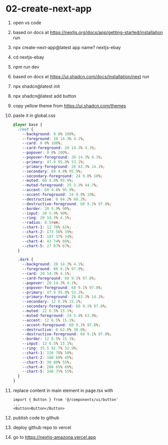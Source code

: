 # 02-create-next-app

1. open vs code
2. based on docs at https://nextjs.org/docs/app/getting-started/installation run
3. npx create-next-app@latest
   app name? nextjs-ebay
4. cd nextjs-ebay
5. npm run dev
6. based on docs at https://ui.shadcn.com/docs/installation/next run
7. npx shadcn@latest init
8. npx shadcn@latest add button
9. copy yellow theme from https://ui.shadcn.com/themes
10. paste it in global.css

    ```css
    @layer base {
      :root {
        --background: 0 0% 100%;
        --foreground: 20 14.3% 4.1%;
        --card: 0 0% 100%;
        --card-foreground: 20 14.3% 4.1%;
        --popover: 0 0% 100%;
        --popover-foreground: 20 14.3% 4.1%;
        --primary: 47.9 95.8% 53.1%;
        --primary-foreground: 26 83.3% 14.1%;
        --secondary: 60 4.8% 95.9%;
        --secondary-foreground: 24 9.8% 10%;
        --muted: 60 4.8% 95.9%;
        --muted-foreground: 25 5.3% 44.7%;
        --accent: 60 4.8% 95.9%;
        --accent-foreground: 24 9.8% 10%;
        --destructive: 0 84.2% 60.2%;
        --destructive-foreground: 60 9.1% 97.8%;
        --border: 20 5.9% 90%;
        --input: 20 5.9% 90%;
        --ring: 20 14.3% 4.1%;
        --radius: 0.5rem;
        --chart-1: 12 76% 61%;
        --chart-2: 173 58% 39%;
        --chart-3: 197 37% 24%;
        --chart-4: 43 74% 66%;
        --chart-5: 27 87% 67%;
      }

      .dark {
        --background: 20 14.3% 4.1%;
        --foreground: 60 9.1% 97.8%;
        --card: 20 14.3% 4.1%;
        --card-foreground: 60 9.1% 97.8%;
        --popover: 20 14.3% 4.1%;
        --popover-foreground: 60 9.1% 97.8%;
        --primary: 47.9 95.8% 53.1%;
        --primary-foreground: 26 83.3% 14.1%;
        --secondary: 12 6.5% 15.1%;
        --secondary-foreground: 60 9.1% 97.8%;
        --muted: 12 6.5% 15.1%;
        --muted-foreground: 24 5.4% 63.9%;
        --accent: 12 6.5% 15.1%;
        --accent-foreground: 60 9.1% 97.8%;
        --destructive: 0 62.8% 30.6%;
        --destructive-foreground: 60 9.1% 97.8%;
        --border: 12 6.5% 15.1%;
        --input: 12 6.5% 15.1%;
        --ring: 35.5 91.7% 32.9%;
        --chart-1: 220 70% 50%;
        --chart-2: 160 60% 45%;
        --chart-3: 30 80% 55%;
        --chart-4: 280 65% 60%;
        --chart-5: 340 75% 55%;
      }
    }
    ```

11. replace content in main element in page.tsx with

    ```tsx
    import { Button } from '@/components/ui/button'
    ...
    <Button>Button</Button>
    ```

12. publish code to github
13. deploy github repo to vercel
14. go to https://nextjs-amazona.vercel.app
